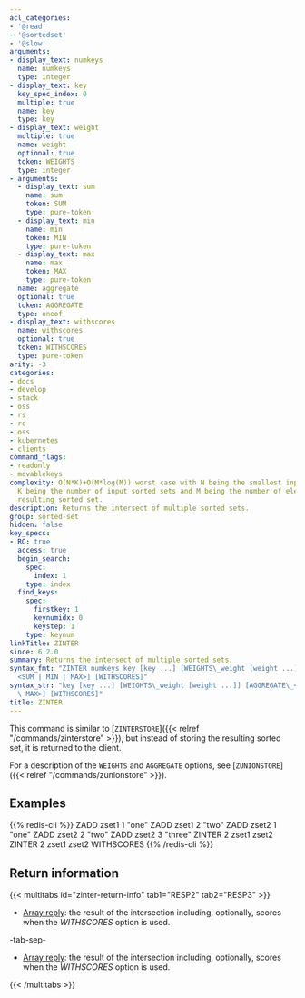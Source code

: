 ```yaml
---
acl_categories:
- '@read'
- '@sortedset'
- '@slow'
arguments:
- display_text: numkeys
  name: numkeys
  type: integer
- display_text: key
  key_spec_index: 0
  multiple: true
  name: key
  type: key
- display_text: weight
  multiple: true
  name: weight
  optional: true
  token: WEIGHTS
  type: integer
- arguments:
  - display_text: sum
    name: sum
    token: SUM
    type: pure-token
  - display_text: min
    name: min
    token: MIN
    type: pure-token
  - display_text: max
    name: max
    token: MAX
    type: pure-token
  name: aggregate
  optional: true
  token: AGGREGATE
  type: oneof
- display_text: withscores
  name: withscores
  optional: true
  token: WITHSCORES
  type: pure-token
arity: -3
categories:
- docs
- develop
- stack
- oss
- rs
- rc
- oss
- kubernetes
- clients
command_flags:
- readonly
- movablekeys
complexity: O(N*K)+O(M*log(M)) worst case with N being the smallest input sorted set,
  K being the number of input sorted sets and M being the number of elements in the
  resulting sorted set.
description: Returns the intersect of multiple sorted sets.
group: sorted-set
hidden: false
key_specs:
- RO: true
  access: true
  begin_search:
    spec:
      index: 1
    type: index
  find_keys:
    spec:
      firstkey: 1
      keynumidx: 0
      keystep: 1
    type: keynum
linkTitle: ZINTER
since: 6.2.0
summary: Returns the intersect of multiple sorted sets.
syntax_fmt: "ZINTER numkeys key [key ...] [WEIGHTS\_weight [weight ...]]\n  [AGGREGATE\_\
  <SUM | MIN | MAX>] [WITHSCORES]"
syntax_str: "key [key ...] [WEIGHTS\_weight [weight ...]] [AGGREGATE\_<SUM | MIN |\
  \ MAX>] [WITHSCORES]"
title: ZINTER
---
```

This command is similar to [`ZINTERSTORE`]({{< relref "/commands/zinterstore" >}}), but instead of storing the resulting
sorted set, it is returned to the client.

For a description of the `WEIGHTS` and `AGGREGATE` options, see [`ZUNIONSTORE`]({{< relref "/commands/zunionstore" >}}).

## Examples

{{% redis-cli %}}
ZADD zset1 1 "one"
ZADD zset1 2 "two"
ZADD zset2 1 "one"
ZADD zset2 2 "two"
ZADD zset2 3 "three"
ZINTER 2 zset1 zset2
ZINTER 2 zset1 zset2 WITHSCORES
{{% /redis-cli %}}

## Return information

{{< multitabs id="zinter-return-info" 
    tab1="RESP2" 
    tab2="RESP3" >}}

* [Array reply](../../develop/reference/protocol-spec#arrays): the result of the intersection including, optionally, scores when the _WITHSCORES_ option is used.

-tab-sep-

* [Array reply](../../develop/reference/protocol-spec#arrays): the result of the intersection including, optionally, scores when the _WITHSCORES_ option is used.

{{< /multitabs >}}
